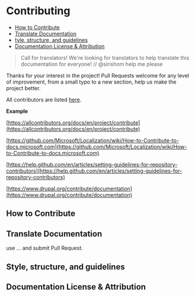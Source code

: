 # Contributing 
  - [How to Contribute](#How-to-Contribute) 
  - [Translate Documentation](#Translate-Documentation)
  - [tyle, structure, and guidelines](#Style-structure-guidelines)
  - [Documentation License & Attribution](#Documentation-License-Attribution) 


> Call for translators! We're looking for translators to help translate this documentation for everyone!
// @sirishom help me please

Thanks for your interest in the project!
Pull Requests welcome for any level of improvement, from a small typo to a new section, help us make the project better.

All contributors are listed [here](contributors.md).


<b>Example </b>

[https://allcontributors.org/docs/en/project/contribute](https://allcontributors.org/docs/en/project/contribute)

[https://github.com/Microsoft/Localization/wiki/How-to-Contribute-to-docs.microsoft.com](https://github.com/Microsoft/Localization/wiki/How-to-Contribute-to-docs.microsoft.com)

[https://help.github.com/en/articles/setting-guidelines-for-repository-contributors](https://help.github.com/en/articles/setting-guidelines-for-repository-contributors)

[https://www.drupal.org/contribute/documentation](https://www.drupal.org/contribute/documentation)

<a name="How-to-Contribute"></a>
## How to Contribute


<a name="Translate-Documentation"></a>
## Translate Documentation

use ... and submit Pull Request.

<a name="Style-structure-guidelines"></a>
## Style, structure, and guidelines

<a name="Documentation-License-Attribution"></a>
## Documentation License & Attribution


